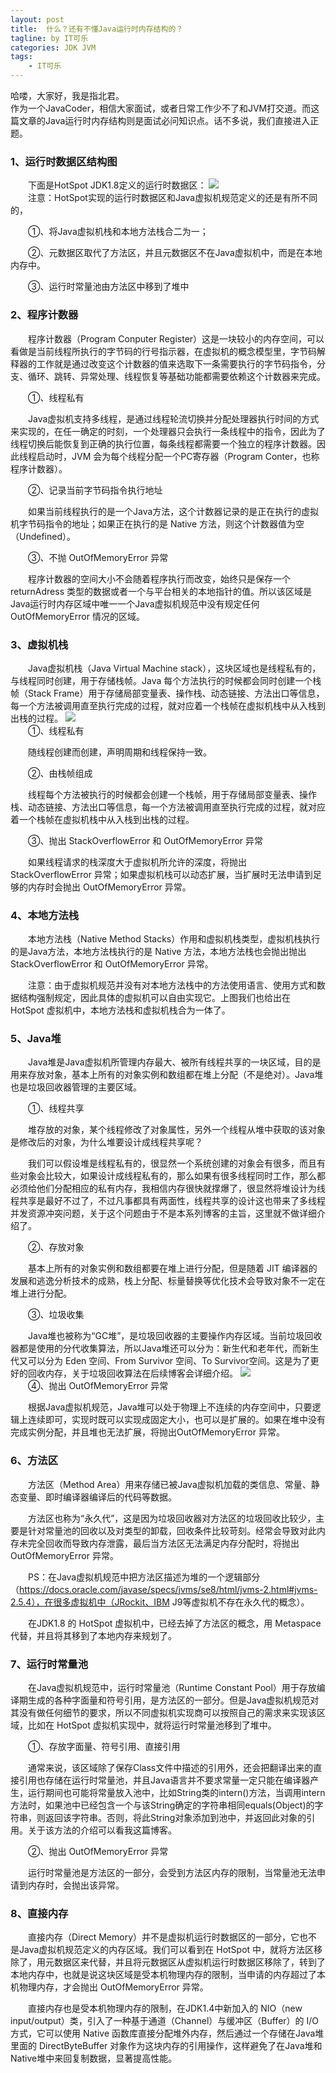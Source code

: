 ```yaml
---
layout: post
title:  什么？还有不懂Java运行时内存结构的？
tagline: by IT可乐
categories: JDK JVM
tags: 
    - IT可乐
---
```


哈喽，大家好，我是指北君。  
作为一个JavaCoder，相信大家面试，或者日常工作少不了和JVM打交道。而这篇文章的Java运行时内存结构则是面试必问知识点。话不多说，我们直接进入正题。 
<!--more-->
### 1、运行时数据区结构图
　　下面是HotSpot JDK1.8定义的运行时数据区：
![](http://www.javanorth.cn/assets/images/2021/itcore/jvm-01-00.png)  
　　注意：HotSpot实现的运行时数据区和Java虚拟机规范定义的还是有所不同的，

　　①、将Java虚拟机栈和本地方法栈合二为一；

　　②、元数据区取代了方法区，并且元数据区不在Java虚拟机中，而是在本地内存中。

　　③、运行时常量池由方法区中移到了堆中

### 2、程序计数器
　　程序计数器（Program Conputer Register）这是一块较小的内存空间，可以看做是当前线程所执行的字节码的行号指示器，在虚拟机的概念模型里，字节码解释器的工作就是通过改变这个计数器的值来选取下一条需要执行的字节码指令，分支、循环、跳转、异常处理、线程恢复等基础功能都需要依赖这个计数器来完成。

　　①、线程私有

　　Java虚拟机支持多线程，是通过线程轮流切换并分配处理器执行时间的方式来实现的，在任一确定的时刻，一个处理器只会执行一条线程中的指令，因此为了线程切换后能恢复到正确的执行位置，每条线程都需要一个独立的程序计数器。因此线程启动时，JVM 会为每个线程分配一个PC寄存器（Program Conter，也称程序计数器）。

　　②、记录当前字节码指令执行地址

　　如果当前线程执行的是一个Java方法，这个计数器记录的是正在执行的虚拟机字节码指令的地址；如果正在执行的是 Native 方法，则这个计数器值为空（Undefined）。

　　③、不抛 OutOfMemoryError 异常

　　程序计数器的空间大小不会随着程序执行而改变，始终只是保存一个 returnAdress 类型的数据或者一个与平台相关的本地指针的值。所以该区域是Java运行时内存区域中唯一一个Java虚拟机规范中没有规定任何 OutOfMemoryError 情况的区域。

### 3、虚拟机栈
　　Java虚拟机栈（Java Virtual Machine stack），这块区域也是线程私有的，与线程同时创建，用于存储栈帧。Java 每个方法执行的时候都会同时创建一个栈帧（Stack Frame）用于存储局部变量表、操作栈、动态链接、方法出口等信息，每一个方法被调用直至执行完成的过程，就对应着一个栈帧在虚拟机栈中从入栈到出栈的过程。
![](http://www.javanorth.cn/assets/images/2021/itcore/jvm-01-01.png)  
　　①、线程私有

　　随线程创建而创建，声明周期和线程保持一致。

　　②、由栈帧组成

　　线程每个方法被执行的时候都会创建一个栈帧，用于存储局部变量表、操作栈、动态链接、方法出口等信息，每一个方法被调用直至执行完成的过程，就对应着一个栈帧在虚拟机栈中从入栈到出栈的过程。

　　③、抛出 StackOverflowError 和 OutOfMemoryError 异常

　　如果线程请求的栈深度大于虚拟机所允许的深度，将抛出 StackOverflowError 异常；如果虚拟机栈可以动态扩展，当扩展时无法申请到足够的内存时会抛出 OutOfMemoryError  异常。

### 4、本地方法栈
　　本地方法栈（Native Method Stacks）作用和虚拟机栈类型，虚拟机栈执行的是Java方法，本地方法栈执行的是 Native 方法，本地方法栈也会抛出抛出 StackOverflowError 和 OutOfMemoryError 异常。

　　注意：由于虚拟机规范并没有对本地方法栈中的方法使用语言、使用方式和数据结构强制规定，因此具体的虚拟机可以自由实现它。上图我们也给出在 HotSpot 虚拟机中，本地方法栈和虚拟机栈合为一体了。

### 5、Java堆
　　Java堆是Java虚拟机所管理内存最大、被所有线程共享的一块区域，目的是用来存放对象，基本上所有的对象实例和数组都在堆上分配（不是绝对）。Java堆也是垃圾回收器管理的主要区域。

　　①、线程共享

　　堆存放的对象，某个线程修改了对象属性，另外一个线程从堆中获取的该对象是修改后的对象，为什么堆要设计成线程共享呢？

　　我们可以假设堆是线程私有的，很显然一个系统创建的对象会有很多，而且有些对象会比较大，如果设计成线程私有的，那么如果有很多线程同时工作，那么都必须给他们分配相应的私有内存，我相信内存很快就撑爆了，很显然将堆设计为线程共享是最好不过了，不过凡事都具有两面性，线程共享的设计这也带来了多线程并发资源冲突问题，关于这个问题由于不是本系列博客的主旨，这里就不做详细介绍了。

　　②、存放对象

　　基本上所有的对象实例和数组都要在堆上进行分配，但是随着 JIT 编译器的发展和逃逸分析技术的成熟，栈上分配、标量替换等优化技术会导致对象不一定在堆上进行分配。

　　③、垃圾收集

　　Java堆也被称为“GC堆”，是垃圾回收器的主要操作内存区域。当前垃圾回收器都是使用的分代收集算法，所以Java堆还可以分为：新生代和老年代，而新生代又可以分为 Eden 空间、From Survivor 空间、To Survivor空间。这是为了更好的回收内存，关于垃圾回收算法在后续博客会详细介绍。
![](http://www.javanorth.cn/assets/images/2021/itcore/jvm-01-02.png)  
　　④、抛出 OutOfMemoryError 异常

　　根据Java虚拟机规范，Java堆可以处于物理上不连续的内存空间中，只要逻辑上连续即可，实现时既可以实现成固定大小，也可以是扩展的。如果在堆中没有完成实例分配，并且堆也无法扩展，将抛出OutOfMemoryError 异常。

### 6、方法区
　　方法区（Method Area）用来存储已被Java虚拟机加载的类信息、常量、静态变量、即时编译器编译后的代码等数据。

　　方法区也称为“永久代”，这是因为垃圾回收器对方法区的垃圾回收比较少，主要是针对常量池的回收以及对类型的卸载，回收条件比较苛刻。经常会导致对此内存未完全回收而导致内存泄露，最后当方法区无法满足内存分配时，将抛出 OutOfMemoryError 异常。

　　PS：在Java虚拟机规范中把方法区描述为堆的一个逻辑部分（https://docs.oracle.com/javase/specs/jvms/se8/html/jvms-2.html#jvms-2.5.4），在很多虚拟机中（JRockit、IBM J9等虚拟机不存在永久代的概念）。

　　在JDK1.8 的 HotSpot 虚拟机中，已经去掉了方法区的概念，用 Metaspace 代替，并且将其移到了本地内存来规划了。

### 7、运行时常量池
 　　在Java虚拟机规范中，运行时常量池（Runtime Constant Pool）用于存放编译期生成的各种字面量和符号引用，是方法区的一部分。但是Java虚拟机规范对其没有做任何细节的要求，所以不同虚拟机实现商可以按照自己的需求来实现该区域，比如在 HotSpot 虚拟机实现中，就将运行时常量池移到了堆中。

　　①、存放字面量、符号引用、直接引用

　　通常来说，该区域除了保存Class文件中描述的引用外，还会把翻译出来的直接引用也存储在运行时常量池，并且Java语言并不要求常量一定只能在编译器产生，运行期间也可能将常量放入池中，比如String类的intern()方法，当调用intern方法时，如果池中已经包含一个与该String确定的字符串相同equals(Object)的字符串，则返回该字符串。否则，将此String对象添加到池中，并返回此对象的引用。关于该方法的介绍可以看我这篇博客。

　　②、抛出 OutOfMemoryError 异常

　　运行时常量池是方法区的一部分，会受到方法区内存的限制，当常量池无法申请到内存时，会抛出该异常。

### 8、直接内存
　　直接内存（Direct Memory）并不是虚拟机运行时数据区的一部分，它也不是Java虚拟机规范定义的内存区域。我们可以看到在 HotSpot 中，就将方法区移除了，用元数据区来代替，并且将元数据区从虚拟机运行时数据区移除了，转到了本地内存中，也就是说这块区域是受本机物理内存的限制，当申请的内存超过了本机物理内存，才会抛出 OutOfMemoryError 异常。

　　直接内存也是受本机物理内存的限制，在JDK1.4中新加入的 NIO（new input/output）类，引入了一种基于通道（Channel）与缓冲区（Buffer）的 I/O 方式，它可以使用 Native 函数库直接分配堆外内存，然后通过一个存储在Java堆里面的 DirectByteBuffer 对象作为这块内存的引用操作，这样避免了在Java堆和Native堆中来回复制数据，显著提高性能。






